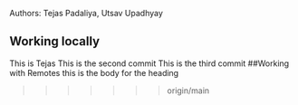 Authors: Tejas Padaliya, Utsav Upadhyay

## Working locally
This is Tejas
This is the second commit
This is the third commit
##Working with Remotes
this is the body for the heading
>>>>>>> origin/main
